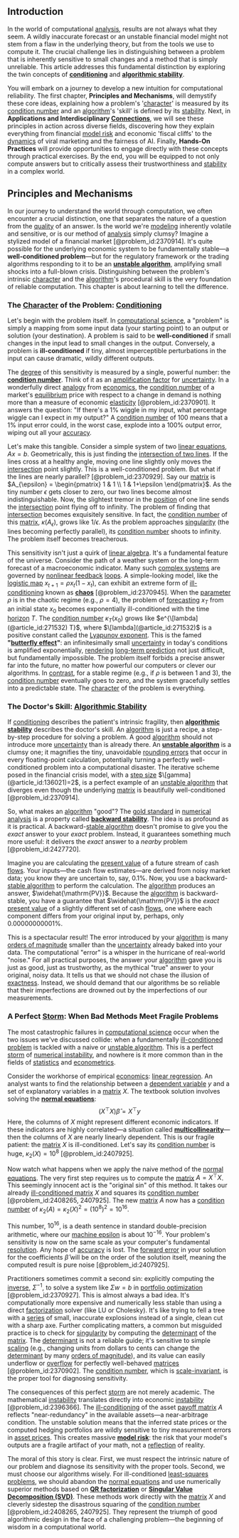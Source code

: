 ## Introduction
In the world of computational [analysis](@article_id:157812), results are not always what they seem. A wildly inaccurate forecast or an unstable financial model might not stem from a flaw in the underlying theory, but from the tools we use to compute it. The crucial challenge lies in distinguishing between a problem that is inherently sensitive to small changes and a method that is simply unreliable. This article addresses this fundamental distinction by exploring the twin concepts of **[conditioning](@article_id:140671)** and **[algorithmic stability](@article_id:147143)**.

You will embark on a journey to develop a new intuition for computational reliability. The first chapter, **Principles and Mechanisms**, will demystify these core ideas, explaining how a problem's '[character](@article_id:264898)' is measured by its [condition number](@article_id:144656) and an [algorithm](@article_id:267625)'s 'skill' is defined by its [stability](@article_id:142499). Next, in **Applications and Interdisciplinary [Connections](@article_id:193345)**, we will see these principles in action across diverse fields, discovering how they explain everything from financial [model risk](@article_id:136410) and economic 'fiscal cliffs' to the [dynamics](@article_id:163910) of viral marketing and the fairness of AI. Finally, **Hands-On Practices** will provide opportunities to engage directly with these concepts through practical exercises. By the end, you will be equipped to not only compute answers but to critically assess their trustworthiness and [stability](@article_id:142499) in a complex world.

## Principles and Mechanisms

In our journey to understand the world through computation, we often encounter a crucial distinction, one that separates the nature of a question from the [quality](@article_id:138232) of an answer. Is the world we're [modeling](@article_id:268079) inherently volatile and sensitive, or is our method of [analysis](@article_id:157812) simply clumsy? Imagine a stylized model of a financial market [@problem_id:2370914]. It's quite possible for the underlying economic system to be fundamentally stable—a **well-conditioned problem**—but for the regulatory framework or the trading algorithms responding to it to be an **[unstable algorithm](@article_id:163197)**, amplifying small shocks into a full-blown crisis. Distinguishing between the problem's intrinsic [character](@article_id:264898) and the [algorithm](@article_id:267625)'s procedural skill is the very foundation of reliable computation. This chapter is about learning to tell the difference.

### The [Character](@article_id:264898) of the Problem: [Conditioning](@article_id:140671)

Let's begin with the problem itself. In [computational science](@article_id:150036), a "problem" is simply a mapping from some input data (your starting point) to an output or solution (your destination). A problem is said to be **well-conditioned** if small changes in the input lead to small changes in the output. Conversely, a problem is **ill-conditioned** if tiny, almost imperceptible perturbations in the input can cause dramatic, wildly different outputs.

The [degree](@article_id:269934) of this sensitivity is measured by a single, powerful number: the **[condition number](@article_id:144656)**. Think of it as an [amplification factor](@article_id:143821) for [uncertainty](@article_id:275351). In a wonderfully direct [analogy](@article_id:149240) from [economics](@article_id:271560), the [condition number](@article_id:144656) of a market's [equilibrium](@article_id:144554) price with respect to a change in demand is nothing more than a measure of economic [elasticity](@article_id:163247) [@problem_id:2370901]. It answers the question: "If there's a 1% wiggle in my input, what percentage wiggle can I expect in my output?" A [condition number](@article_id:144656) of 100 means that a 1% input error could, in the worst case, explode into a 100% output error, wiping out all your [accuracy](@article_id:170398).

Let's make this tangible. Consider a simple system of two [linear equations](@article_id:150993), $A x = b$. Geometrically, this is just finding the [intersection of two lines](@article_id:164626). If the lines cross at a healthy angle, moving one line slightly only moves the [intersection](@article_id:159395) point slightly. This is a well-conditioned problem. But what if the lines are nearly parallel? [@problem_id:2370929]. Say our [matrix](@article_id:202118) is $A_{\epsilon} = \begin{pmatrix} 1 & 1 \\ 1 & 1+\epsilon \end{pmatrix}$. As the tiny number $\epsilon$ gets closer to zero, our two lines become almost indistinguishable. Now, the slightest tremor in the [position](@article_id:167295) of one line sends the [intersection](@article_id:159395) point flying off to infinity. The problem of finding that [intersection](@article_id:159395) becomes exquisitely sensitive. In fact, the [condition number](@article_id:144656) of this [matrix](@article_id:202118), $\kappa(A_{\epsilon})$, grows like $1/\epsilon$. As the problem approaches [singularity](@article_id:160106) (the lines becoming perfectly parallel), its [condition number](@article_id:144656) shoots to infinity. The problem itself becomes treacherous.

This sensitivity isn't just a quirk of [linear algebra](@article_id:145246). It's a fundamental feature of the universe. Consider the path of a weather system or the long-term forecast of a macroeconomic indicator. Many such [complex systems](@article_id:137572) are governed by [nonlinear feedback](@article_id:179841) [loops](@article_id:160494). A simple-looking model, like the [logistic map](@article_id:137020) $x_{t+1} = \rho x_t (1 - x_t)$, can exhibit an extreme form of [ill-conditioning](@article_id:138180) known as **[chaos](@article_id:274809)** [@problem_id:2370945]. When the [parameter](@article_id:174151) $\rho$ is in the chaotic regime (e.g., $\rho=4$), the problem of [forecasting](@article_id:145712) $x_T$ from an initial state $x_0$ becomes exponentially ill-conditioned with the time [horizon](@article_id:192169) $T$. The [condition number](@article_id:144656) $\kappa_T(x_0)$ grows like $e^{\[lambda](@article_id:271532) T}$, where $\[lambda](@article_id:271532)$ is a positive constant called the [Lyapunov exponent](@article_id:141896). This is the famed **"[butterfly effect](@article_id:142512)"**: an infinitesimally small [uncertainty](@article_id:275351) in today's conditions is amplified exponentially, [rendering](@article_id:272438) [long-term prediction](@article_id:267448) not just difficult, but fundamentally impossible. The problem itself forbids a precise answer far into the future, no matter how powerful our computers or clever our algorithms. In [contrast](@article_id:174771), for a stable regime (e.g., if $\rho$ is between 1 and 3), the [condition number](@article_id:144656) eventually goes to zero, and the system gracefully settles into a predictable state. The [character](@article_id:264898) of the problem is everything.

### The Doctor's Skill: [Algorithmic Stability](@article_id:147143)

If [conditioning](@article_id:140671) describes the patient's intrinsic fragility, then **[algorithmic stability](@article_id:147143)** describes the doctor's skill. An [algorithm](@article_id:267625) is just a recipe, a step-by-step procedure for solving a problem. A good [algorithm](@article_id:267625) should not introduce more [uncertainty](@article_id:275351) than is already there. An **[unstable algorithm](@article_id:163197)** is a clumsy one; it magnifies the tiny, unavoidable [rounding errors](@article_id:143362) that occur in every floating-point calculation, potentially turning a perfectly well-conditioned problem into a computational disaster. The iterative scheme posed in the financial crisis model, with a [step size](@article_id:163435) $\[gamma](@article_id:136021)=2$, is a perfect example of an [unstable algorithm](@article_id:163197) that diverges even though the underlying [matrix](@article_id:202118) is beautifully well-conditioned [@problem_id:2370914].

So, what makes an [algorithm](@article_id:267625) "good"? The [gold standard](@article_id:198747) in [numerical analysis](@article_id:142143) is a property called **[backward stability](@article_id:140264)**. The idea is as profound as it is practical. A backward-[stable algorithm](@article_id:173157) doesn't promise to give you the *exact* answer to your *exact* problem. Instead, it guarantees something much more useful: it delivers the *exact* answer to a *nearby* problem [@problem_id:2427720].

Imagine you are calculating the [present value](@article_id:140669) of a future stream of cash [flows](@article_id:161297). Your inputs—the cash flow estimates—are derived from noisy market data; you know they are uncertain to, say, 0.1%. Now, you use a backward-[stable algorithm](@article_id:173157) to perform the calculation. The [algorithm](@article_id:267625) produces an answer, $\widehat{\mathrm{PV}}$. Because the [algorithm](@article_id:267625) is backward-stable, you have a guarantee that $\widehat{\mathrm{PV}}$ is the *exact* [present value](@article_id:140669) of a slightly different set of cash [flows](@article_id:161297), one where each component differs from your original input by, perhaps, only $0.00000000001\%$.

This is a spectacular result! The error introduced by your [algorithm](@article_id:267625) is many [orders of magnitude](@article_id:275782) smaller than the [uncertainty](@article_id:275351) already baked into your data. The computational "error" is a whisper in the hurricane of real-world "noise." For all practical purposes, the answer your [algorithm](@article_id:267625) gave you is just as good, just as trustworthy, as the mythical "true" answer to your original, noisy data. It tells us that we should not chase the illusion of [exactness](@article_id:268505). Instead, we should demand that our algorithms be so reliable that their imperfections are drowned out by the imperfections of our measurements.

### A Perfect [Storm](@article_id:177242): When Bad Methods Meet Fragile Problems

The most catastrophic failures in [computational science](@article_id:150036) occur when the two issues we've discussed collide: when a fundamentally [ill-conditioned problem](@article_id:142634) is tackled with a naive or [unstable algorithm](@article_id:163197). This is a perfect [storm](@article_id:177242) of [numerical instability](@article_id:136564), and nowhere is it more common than in the fields of [statistics](@article_id:260282) and [econometrics](@article_id:140495).

Consider the workhorse of empirical [economics](@article_id:271560): [linear regression](@article_id:141824). An analyst wants to find the relationship between a [dependent variable](@article_id:143183) $y$ and a set of explanatory variables in a [matrix](@article_id:202118) $X$. The textbook solution involves solving the **[normal equations](@article_id:141744)**:
$$
(X^\top X)\hat{\beta} = X^\top y
$$
Here, the columns of $X$ might represent different economic indicators. If these indicators are highly correlated—a situation called **[multicollinearity](@article_id:141103)**—then the columns of $X$ are nearly linearly dependent. This is our fragile patient: the [matrix](@article_id:202118) $X$ is ill-conditioned. Let's say its [condition number](@article_id:144656) is huge, $\kappa_2(X) = 10^8$ [@problem_id:2407925].

Now watch what happens when we apply the naive method of the [normal equations](@article_id:141744). The very first step requires us to compute the [matrix](@article_id:202118) $A = X^\top X$. This seemingly innocent act is the "original sin" of this method. It takes our already [ill-conditioned matrix](@article_id:146914) $X$ and squares its [condition number](@article_id:144656) [@problem_id:2408265, 2407925]. The new [matrix](@article_id:202118) $A$ now has a [condition number](@article_id:144656) of $\kappa_2(A) = \kappa_2(X)^2 = (10^8)^2 = 10^{16}$.

This number, $10^{16}$, is a death sentence in standard double-precision arithmetic, where our [machine epsilon](@article_id:142049) is about $10^{-16}$. Your problem's sensitivity is now on the same scale as your computer's fundamental [resolution](@article_id:142622). Any hope of [accuracy](@article_id:170398) is lost. The [forward error](@article_id:168167) in your solution for the coefficients $\hat{\beta}$ will be on the order of the solution itself, meaning the computed result is pure noise [@problem_id:2407925].

Practitioners sometimes commit a second sin: explicitly computing the [inverse](@article_id:260340), $\Sigma^{-1}$, to solve a system like $\Sigma w = b$ in [portfolio optimization](@article_id:143798) [@problem_id:2370927]. This is almost always a bad idea. It's computationally more expensive and numerically less stable than using a direct [factorization](@article_id:149895) solver (like LU or Cholesky). It's like trying to fell a tree with a [series](@article_id:260342) of small, inaccurate explosions instead of a single, clean cut with a sharp axe. Further complicating matters, a common but misguided practice is to check for [singularity](@article_id:160106) by computing the [determinant](@article_id:142484) of the [matrix](@article_id:202118). The [determinant](@article_id:142484) is not a reliable guide; it's sensitive to simple [scaling](@article_id:142532) (e.g., changing units from dollars to cents can change the [determinant](@article_id:142484) by many [orders of magnitude](@article_id:275782)), and its value can easily underflow or [overflow](@article_id:171861) for perfectly well-behaved [matrices](@article_id:275713) [@problem_id:2370902]. The [condition number](@article_id:144656), which is [scale-invariant](@article_id:178072), is the proper tool for diagnosing sensitivity.

The consequences of this perfect [storm](@article_id:177242) are not merely academic. The mathematical [instability](@article_id:175857) translates directly into economic [instability](@article_id:175857) [@problem_id:2396366]. The [ill-conditioning](@article_id:138180) of the asset [payoff matrix](@article_id:138277) $A$ reflects "near-redundancy" in the available assets—a near-arbitrage condition. The unstable solution means that the inferred state prices or the computed hedging portfolios are wildly sensitive to tiny measurement errors in [asset prices](@article_id:171477). This creates massive **[model risk](@article_id:136410)**: the risk that your model's outputs are a fragile artifact of your math, not a [reflection](@article_id:161616) of reality.

The moral of this story is clear. First, we must respect the intrinsic nature of our problem and diagnose its sensitivity with the proper tools. Second, we must choose our algorithms wisely. For ill-conditioned [least-squares problems](@article_id:151125), we should abandon the [normal equations](@article_id:141744) and use numerically superior methods based on **[QR factorization](@article_id:138660)** or **[Singular Value Decomposition (SVD)](@article_id:147843)**. These methods work directly with the [matrix](@article_id:202118) $X$ and cleverly sidestep the disastrous squaring of the [condition number](@article_id:144656) [@problem_id:2408265, 2407925]. They represent the triumph of good algorithmic design in the face of a challenging problem—the beginning of wisdom in a computational world.

